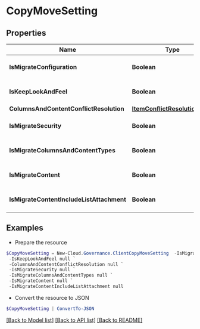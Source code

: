 # CopyMoveSetting
## Properties

Name | Type | Description | Notes
------------ | ------------- | ------------- | -------------
**IsMigrateConfiguration** | **Boolean** |  | [optional] [default to $false]
**IsKeepLookAndFeel** | **Boolean** |  | [optional] [default to $false]
**ColumnsAndContentConflictResolution** | [**ItemConflictResolutionType**](ItemConflictResolutionType.md) |  | [optional] 
**IsMigrateSecurity** | **Boolean** |  | [optional] [default to $false]
**IsMigrateColumnsAndContentTypes** | **Boolean** |  | [optional] [default to $false]
**IsMigrateContent** | **Boolean** |  | [optional] [default to $false]
**IsMigrateContentIncludeListAttachment** | **Boolean** |  | [optional] [default to $false]

## Examples

- Prepare the resource
```powershell
$CopyMoveSetting = New-Cloud.Governance.ClientCopyMoveSetting  -IsMigrateConfiguration null `
 -IsKeepLookAndFeel null `
 -ColumnsAndContentConflictResolution null `
 -IsMigrateSecurity null `
 -IsMigrateColumnsAndContentTypes null `
 -IsMigrateContent null `
 -IsMigrateContentIncludeListAttachment null
```

- Convert the resource to JSON
```powershell
$CopyMoveSetting | ConvertTo-JSON
```

[[Back to Model list]](../README.md#documentation-for-models) [[Back to API list]](../README.md#documentation-for-api-endpoints) [[Back to README]](../README.md)

